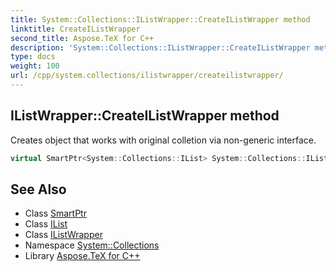 ```yaml
---
title: System::Collections::IListWrapper::CreateIListWrapper method
linktitle: CreateIListWrapper
second_title: Aspose.TeX for C++
description: 'System::Collections::IListWrapper::CreateIListWrapper method. Creates object that works with original colletion via non-generic interface in C++.'
type: docs
weight: 100
url: /cpp/system.collections/ilistwrapper/createilistwrapper/
---
```

## IListWrapper::CreateIListWrapper method


Creates object that works with original colletion via non-generic interface.

```cpp
virtual SmartPtr<System::Collections::IList> System::Collections::IListWrapper::CreateIListWrapper()
```

## See Also

* Class [SmartPtr](../../../system/smartptr/)
* Class [IList](../../ilist/)
* Class [IListWrapper](../)
* Namespace [System::Collections](../../)
* Library [Aspose.TeX for C++](../../../)
